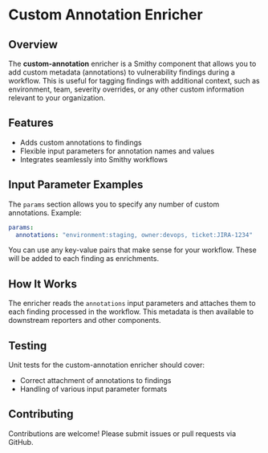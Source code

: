 # Custom Annotation Enricher

## Overview

The **custom-annotation** enricher is a Smithy component that allows you to add custom metadata (annotations) to vulnerability findings during a workflow. This is useful for tagging findings with additional context, such as environment, team, severity overrides, or any other custom information relevant to your organization.

## Features

* Adds custom annotations to findings
* Flexible input parameters for annotation names and values
* Integrates seamlessly into Smithy workflows

## Input Parameter Examples

The `params` section allows you to specify any number of custom annotations. Example:

```yaml
params:
  annotations: "environment:staging, owner:devops, ticket:JIRA-1234"
```

You can use any key-value pairs that make sense for your workflow. These will be added to each finding as enrichments.

## How It Works

The enricher reads the `annotations` input parameters and attaches them to each finding processed in the workflow. This metadata is then available to downstream reporters and other components.

## Testing

Unit tests for the custom-annotation enricher should cover:

* Correct attachment of annotations to findings
* Handling of various input parameter formats

## Contributing

Contributions are welcome! Please submit issues or pull requests via GitHub.
